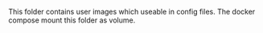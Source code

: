 
This folder contains user images which useable in config files.
The docker compose mount this folder as volume.
